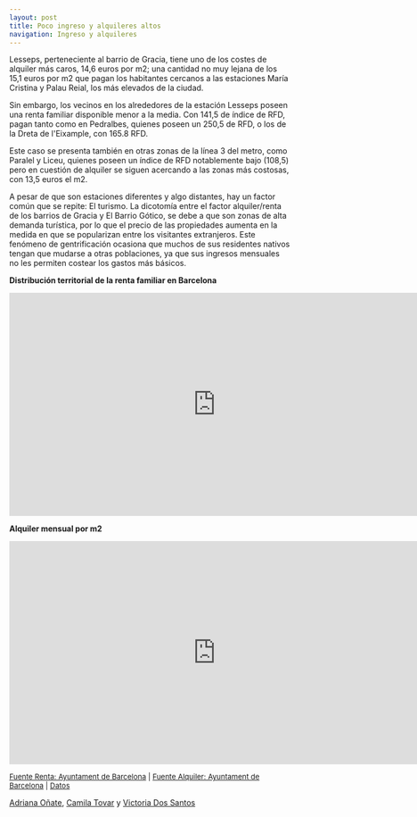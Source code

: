 ```yaml
---
layout: post
title: Poco ingreso y alquileres altos
navigation: Ingreso y alquileres
---
```

Lesseps, perteneciente al barrio de Gracia, tiene uno de los costes de alquiler más caros, 14,6 euros por m2; una cantidad  no muy lejana de los 15,1 euros por m2 que pagan los habitantes cercanos a las estaciones María Cristina y Palau Reial, los más elevados de la ciudad.

Sin embargo, los vecinos en los alrededores de la estación Lesseps poseen una renta familiar disponible menor a la media. Con 141,5 de índice de RFD, pagan tanto como en Pedralbes, quienes poseen un 250,5 de RFD, o los de la Dreta de l'Eixample, con 165.8 RFD. 

Este caso se presenta también en otras zonas de la línea 3 del metro, como Paralel y Liceu, quienes poseen un índice de RFD notablemente bajo  (108,5) pero en cuestión de alquiler se siguen acercando a las zonas más costosas, con 13,5 euros el m2.   

A pesar de que son estaciones diferentes y algo distantes, hay un factor común que se repite: El turismo. La dicotomía entre el factor alquiler/renta de los barrios de Gracia y El Barrio Gótico, se debe a que son zonas de alta demanda turística, por lo que el precio de las propiedades aumenta en la medida en que se popularizan entre los visitantes extranjeros. Este fenómeno de gentrificación ocasiona que muchos de sus residentes nativos tengan que mudarse a otras poblaciones, ya que sus ingresos mensuales no les permiten costear los gastos más básicos. 

<b>Distribución territorial de la renta familiar en Barcelona</b>
<iframe width="740" height="400" scrolling="no" frameborder="no" src="https://fusiontables.google.com/embedviz?containerId=googft-gviz-canvas&amp;q=select+col2%3E%3E0%2C+col6%3E%3E1%2C+col10%3E%3E0+from+1H70VxEqI4NigT48KY70MXmP3X55-Eh7ZuZoGDZsJ+order+by+col10%3E%3E0+asc+limit+26&amp;viz=GVIZ&amp;t=LINE&amp;uiversion=2&amp;gco_forceIFrame=true&amp;gco_hasLabelsColumn=true&amp;gco_vAxes=%5B%7B%22title%22%3Anull%2C+%22minValue%22%3Anull%2C+%22maxValue%22%3Anull%2C+%22useFormatFromData%22%3Atrue%2C+%22viewWindow%22%3A%7B%22max%22%3Anull%2C+%22min%22%3Anull%7D%7D%2C%7B%22useFormatFromData%22%3Atrue%2C+%22viewWindow%22%3A%7B%22max%22%3Anull%2C+%22min%22%3Anull%7D%2C+%22minValue%22%3Anull%2C+%22maxValue%22%3Anull%7D%5D&amp;gco_useFirstColumnAsDomain=true&amp;gco_legacyScatterChartLabels=true&amp;gco_curveType=&amp;gco_booleanRole=certainty&amp;gco_lineWidth=2&amp;gco_hAxis=%7B%22useFormatFromData%22%3Atrue%2C+%22minValue%22%3Anull%2C+%22maxValue%22%3Anull%2C+%22viewWindow%22%3Anull%2C+%22viewWindowMode%22%3Anull%7D&amp;gco_legend=right&amp;gco_series=%7B%221%22%3A%7B%22color%22%3A%22%23ffffff%22%7D%7D&amp;width=740&amp;height=400"></iframe>

<b>Alquiler mensual por m2</b>
<iframe width="740" height="400" scrolling="no" frameborder="no" src="https://fusiontables.google.com/embedviz?containerId=googft-gviz-canvas&amp;q=select+col2%3E%3E0%2C+col2%3E%3E1%2C+col3%3E%3E1%2C+col4%3E%3E1%2C+col10%3E%3E0+from+1H70VxEqI4NigT48KY70MXmP3X55-Eh7ZuZoGDZsJ+order+by+col10%3E%3E0+asc+limit+26&amp;viz=GVIZ&amp;t=LINE&amp;uiversion=2&amp;gco_forceIFrame=true&amp;gco_hasLabelsColumn=true&amp;gco_vAxes=%5B%7B%22title%22%3Anull%2C+%22minValue%22%3Anull%2C+%22maxValue%22%3Anull%2C+%22useFormatFromData%22%3Atrue%2C+%22viewWindow%22%3A%7B%22max%22%3Anull%2C+%22min%22%3Anull%7D%7D%2C%7B%22useFormatFromData%22%3Atrue%2C+%22viewWindow%22%3A%7B%22max%22%3Anull%2C+%22min%22%3Anull%7D%2C+%22minValue%22%3Anull%2C+%22maxValue%22%3Anull%7D%5D&amp;gco_useFirstColumnAsDomain=true&amp;gco_legacyScatterChartLabels=true&amp;gco_curveType=&amp;gco_booleanRole=certainty&amp;gco_lineWidth=2&amp;gco_hAxis=%7B%22useFormatFromData%22%3Atrue%2C+%22minValue%22%3Anull%2C+%22maxValue%22%3Anull%2C+%22viewWindow%22%3Anull%2C+%22viewWindowMode%22%3Anull%7D&amp;gco_legend=right&amp;gco_series=%7B%223%22%3A%7B%22color%22%3A%22none%22%7D%7D&amp;gco_tooltip=%7B%22isHtml%22%3Atrue%7D&amp;tmplt=4&amp;width=740&amp;height=400"></iframe>

<span style="font-size:small">[Fuente Renta: Ayuntament de Barcelona](http://www.bcn.cat/estadistica/castella/dades/economia/renda/rdfamiliar/a2015/rfbarris.htm) | 
[Fuente Alquiler: Ayuntament de Barcelona](http://www.bcn.cat/estadistica/catala/dades/barris/timm/ipreus/habllo/ls2016.htm) | 
[Datos](https://www.google.com/fusiontables/DataSource?docid=1H70VxEqI4NigT48KY70MXmP3X55-Eh7ZuZoGDZsJ) </span>

[Adriana Oñate](https://twitter.com/sullenlamaga),
[Camila Tovar](https://la22.org/somosla22/) y 
[Victoria Dos Santos](https://la22.org/somosla22/)

